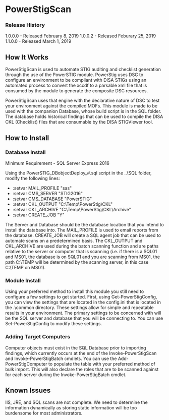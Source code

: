 # PowerStigScan

### Release History
1.0.0.0 - Released February 8, 2019
1.0.0.2 - Released Feburary 25, 2019
1.1.0.0 - Released March 1, 2019


## How It Works
PowerStigScan is used to automate STIG auditing and checklist generation through the use of the PowerSTIG module.
PowerStig uses DSC to configure an environment to be compliant with DISA STIGs using an automated process to convert 
the xccdf to a parsable xml file that is consumed by the module to generate the composite DSC resources.

PowerStigScan uses that engine with the declarative nature of DSC to test your environment against the compiled MOFs.
This module is made to be used with the companion Database, whose build script is in the SQL folder. The database
holds historical findings that can be used to compile the DISA CKL (Checklist) files that are consumable by
the DISA STIGViewer tool.

## How to Install

### Database Install
Minimum Requirement - SQL Server Express 2016

Using the PowerSTIG_DBobjectDeploy_#.sql script in the ..\SQL folder, modify the following lines:

- :setvar MAIL_PROFILE        "sas"
- :setvar CMS_SERVER			"STIG2016"
- :setvar CMS_DATABASE		"PowerSTIG"
- :setvar CKL_OUTPUT			"C:\Temp\PowerStig\CKL\"
- :setvar CKL_ARCHIVE			"C:\Temp\PowerStig\CKL\Archive\"
- :setvar CREATE_JOB			"Y"

The Server and Database should be the database location that you intend to install the database into. The MAIL_PROFILE is used to email reports from the database. CREATE_JOB will create a SQL agent job that can be used to automate scans on a
predetermined basis. The CKL_OUTPUT and CKL_ARCHIVE are used during the batch scanning function and are paths relative to the 
server or computer that is scanning (i.e. if there is a SQL01 and MS01, the database is on SQL01 and you are scanning from 
MS01, the path C:\TEMP will be determined by the scanning server, in this case C:\TEMP on MS01).

### Module Install
Using your preferred method to install this module you still need to configure a few settings to get started. First, using 
Get-PowerStigConfig, you can view the settings that are located in the config.ini that is located in the .\common directory.
These settings allow for simple and repeatable results in your environment. The primary settings to be concerned with will
be the SQL server and database that you will be connecting to. You can use Set-PowerStigConfig to modify these settings.

### Adding Target Computers
Computer objects must exist in the SQL Database prior to importing findings, which currently occurs at the end of the
Invoke-PowerStigScan and Invoke-PowerStigBatch cmdlets. You can use the Add-PowerStigComputer to populate the table with your
preferred method of bulk import. This will also declare the roles that are to be scanned against for each server during the 
Invoke-PowerStigBatch cmdlet.

## Known Issues
IIS, JRE, and SQL scans are not complete. We need to determine the information dynamically as storing static information will
be too burdensome for most administrators.